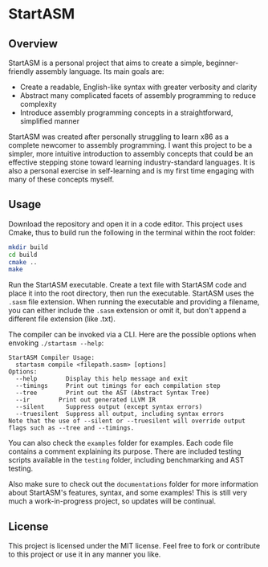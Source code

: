 # StartASM

## Overview
StartASM is a personal project that aims to create a simple, beginner-friendly assembly language. Its main goals are:
- Create a readable, English-like syntax with greater verbosity and clarity
- Abstract many complicated facets of assembly programming to reduce complexity
- Introduce assembly programming concepts in a straightforward, simplified manner

StartASM was created after personally struggling to learn x86 as a complete newcomer to assembly programming. I want this project to be a simpler, more intuitive introduction to assembly concepts that could be an effective stepping stone toward learning industry-standard languages. It is also a personal exercise in self-learning and is my first time engaging with many of these concepts myself.

## Usage
Download the repository and open it in a code editor. This project uses Cmake, thus to build run the following in the terminal within the root folder:
```bash
mkdir build
cd build
cmake ..
make
```

Run the StartASM executable. Create a text file with StartASM code and place it into the root directory, then run the executable. StartASM uses the `.sasm` file extension. When running the executable and providing a filename, you can either include the `.sasm` extension or omit it, but don't append a different file extension (like .txt).

The compiler can be invoked via a CLI. Here are the possible options when envoking `./startasm --help`:
```
StartASM Compiler Usage:
  startasm compile <filepath.sasm> [options]
Options:
  --help        Display this help message and exit
  --timings     Print out timings for each compilation step
  --tree        Print out the AST (Abstract Syntax Tree)
  --ir        Print out generated LLVM IR
  --silent      Suppress output (except syntax errors)
  --truesilent  Suppress all output, including syntax errors
Note that the use of --silent or --truesilent will override output flags such as --tree and --timings.
```
You can also check the `examples` folder for examples. Each code file contains a comment explaining its purpose. There are included testing scripts available in the `testing` folder, including benchmarking and AST testing.

Also make sure to check out the `documentations` folder for more information about StartASM's features, syntax, and some examples! This is still very much a work-in-progress project, so updates will be continual.

## License
This project is licensed under the MIT license. Feel free to fork or contribute to this project or use it in any manner you like.